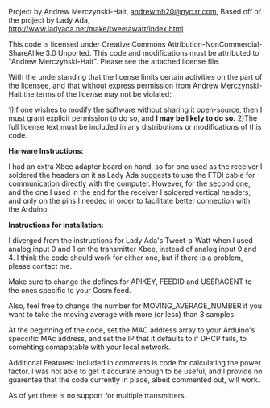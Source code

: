 Project by Andrew Merczynski-Hait, andrewmh20@nyc.rr.com, 
Based off of the project by Lady Ada, http://www.ladyada.net/make/tweetawatt/index.html


This code is licensed under Creative Commons Attribution-NonCommercial-ShareAlike 3.0 Unported. This code and modifications must be attributed to "Andrew Merczynski-Hait". Please see the attached license file.

With the understanding that the license limits certain activities on the part of the licensee, and that without express permission from Andrew Merczynski-Hait the terms of the license may not be violated:

1)If one wishes to modify the software without sharing it open-source, then I must grant explicit permission to do so, and **I may be likely to do so.**
2)The full license text must be included in any distributions or modifications of this code.




**Harware Instructions:**

I had an extra Xbee adapter board on hand, so for one used as the receiver I soldered the headers on it as Lady Ada suggests to use the FTDI cable for communication directly with the computer. However, for the second one, and the one I used in the end for the receiver I soldered vertical headers, and only on the pins I needed in order to facilitate better connection with the Arduino.

**Instructions for installation:**

I diverged from the instructions for Lady Ada's Tweet-a-Watt when I used analog input 0 and 1 on the transmitter Xbee, instead of analog input 0 and 4. I think the code should work for either one, but if there is a problem, please contact me.

Make sure to change the defines for APIKEY, FEEDID and USERAGENT to the ones specific to your Cosm feed.

Also, feel free to change the number for MOVING_AVERAGE_NUMBER if you want to take the moving average with more (or less) than  3 samples.

At the beginning of the code, set the MAC address array to your Arduino's speccific MAc address, and set the IP that it defaults to if DHCP fails, to somehting comapatable with your local network.

Additional Features:
Included in comments is code for calculating the power factor. I was not able to get it accurate enough to be useful, and I provide no guarentee that the code currently in place, albeit commented out, will work.

As of yet there is no support for multiple transmitters.